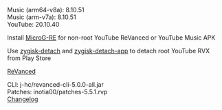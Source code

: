 Music (arm64-v8a): 8.10.51  
Music (arm-v7a): 8.10.51  
YouTube: 20.10.40  

Install [MicroG-RE](https://github.com/WSTxda/MicroG-RE/releases) for non-root YouTube ReVanced or YouTube Music APK  

Use [zygisk-detach](https://github.com/j-hc/zygisk-detach) and [zygisk-detach-app](https://github.com/j-hc/zygisk-detach-app/releases) to detach root YouTube RVX from Play Store  

[ReVanced](https://github.com/IGOR3K99/ReVanced)
  
CLI: j-hc/revanced-cli-5.0.0-all.jar  
Patches: inotia00/patches-5.5.1.rvp  
[Changelog](https://github.com/inotia00/revanced-patches/releases/tag/v5.5.1)  
